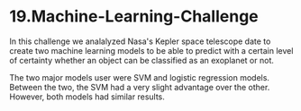 # 19.Machine-Learning-Challenge

In this challenge we analalyzed Nasa's Kepler space telescope date to create two machine learning models to be able to predict with a certain level of certainty whether an object can be classified as an exoplanet or not.

The two major models user were SVM and logistic regression models. Between the two, the SVM had a very slight advantage over the other. However, both models had similar results.